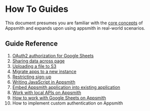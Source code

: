 # How To Guides

This document presumes you are familiar with the [core concepts](../core-concepts/connecting-to-data-sources/) of Appsmith and expands upon using appsmith in real-world scenarios.

## Guide Reference

1. [OAuth2 authorization for Google Sheets](oauth2-authorization-for-google-sheets.md)
2. [Sharing data across page](sharing-data-across-pages.md)
3. [Uploading a file to S3](how-to-upload-to-s3.md)
4. [Migrate apps to a new instance](backup-restore.md)
5. [Restricting sign-up](restricting-signup.md)
6. [Writing JavaScript in Appsmith](writing-javascript-in-appsmith.md)
7. [Embed Appsmith application into existing application](embed-appsmith-into-existing-application.md)
8. [Work with local APIs on Appsmith](how-to-work-with-local-apis-on-appsmith.md)
9. [How to work with Google Sheets on Appsmith](how-to-work-with-google-sheets-on-appsmith.md)
10. How to implement custom authentication on Appsmith



